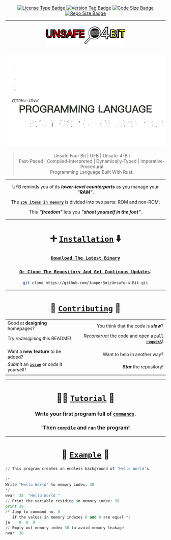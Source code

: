 <div align="center">

[![License Type Badge](https://img.shields.io/badge/license-GPL--3.0-blue?style=for-the-badge)]()
[![Version Tag  Badge](https://img.shields.io/github/v/release/JumperBot/Unsafe-4-Bit?color=green&style=for-the-badge)]()
[![Code Size    Badge](https://img.shields.io/github/languages/code-size/JumperBot/Unsafe-4-Bit?color=orange&style=for-the-badge)]()
[![Repo Size    Badge](https://img.shields.io/github/repo-size/JumperBot/Unsafe-4-Bit?color=red&style=for-the-badge)]()

---

[![Banner.png](./res/ShortenedBanner.png)](./res/ShortenedBanner.png)

[![UFBDesc.apng](./res/UFBDesc.apng)](./res/UFBDesc.apng)
---

> Unsafe Four Bit | UFB | Unsafe-4-Bit  
> Fast-Paced | Compiled-Interpreted | Dynamically-Typed | Imperative-Procedural  
> Programming Language Built With Rust.

---

UFB reminds you of its ***lower-level counterparts*** as you manage your ***"RAM"***.

The [**`256 items in memory`**](https://github.com/JumperBot/Unsafe-4-Bit/wiki/Z-Others#Memory) is divided into two parts: ROM and non-ROM.

This ***"freedom"*** lets you ***"shoot yourself in the foot"***.

</div>

---

<div align="center">

# :heavy_plus_sign: [**`Installation`**](./#heavy_plus_sign-installation-arrow_down) :arrow_down:

### [**`Download The Latest Binary`**](https://github.com/JumperBot/Unsafe-4-Bit/releases/latest)

### [**`Or Clone The Repository And Get Continous Updates`**](./#or-clone-the-repository-and-get-continous-updates):

```bash
git clone https://github.com/JumperBot/Unsafe-4-Bit.git
```

</div>

---

<div align="center">

# :construction: [**`Contributing`**](./res/CONTRIBUTING.md) :construction_worker:

|                                                    |     |                                                           |
|:---------------------------------------------------|:---:|----------------------------------------------------------:|
|Good at **designing** homepages?                    |     |You think that the code is ***slow***?                     |
|Try *redesigining* this README!                     |     |*Reconstruct* the code and open a [**`pull request`**][0]! |
|                                                    |     |                                                           |
|                                                    |     |                                                           |
|Want a **new feature** to be added?                 |     |Want to help in another way?                               |
|*Submit* an [**`issue`**][1] or *code* it yourself! |     |***Star*** the repository!                                 |
|                                                    |     |                                                           |

[0]: https://github.com/JumperBot/Unsafe-4-Bit/compare
[1]: https://github.com/JumperBot/Unsafe-4-Bit/issues/new/choose

</div>

---

<div align="center">

# :technologist: [**`Tutorial`**](https://github.com/JumperBot/Unsafe-4-Bit/wiki) :monocle_face:

### Write your first program full of [**`commands`**](https://github.com/JumperBot/Unsafe-4-Bit/wiki/Z-Others#default-16).

### 'Then [**`compile`**](https://github.com/JumperBot/Unsafe-4-Bit/releases/latest) and [**`run`**](https://github.com/JumperBot/Unsafe-4-Bit/releases/latest) the program!

</div>

---

<div align="center">

# :wrench: [**`Example`**](./#wrench-example-hammer) :hammer:

</div>

```python
// This program creates an endless background of "Hello World"s.

/*
Write "Hello World" to memory index: 38
*/
wvar  38  "Hello World "
// Print the variable residing in memory index: 38
print 38
/* Jump to command no. 0
   if the values in memory indexes 0 and 0 are equal */
je    0  0  0
// Empty out memory index 38 to avoid memory leakage
nvar  38
```
